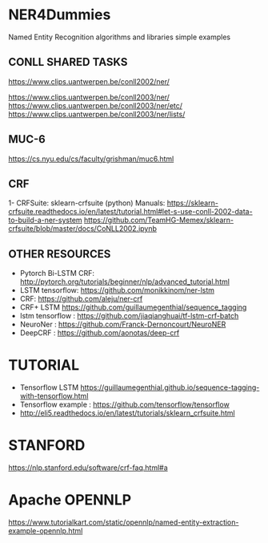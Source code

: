 # NER4Dummies
Named Entity Recognition algorithms and libraries simple examples



## CONLL SHARED TASKS


https://www.clips.uantwerpen.be/conll2002/ner/

https://www.clips.uantwerpen.be/conll2003/ner/
https://www.clips.uantwerpen.be/conll2003/ner/etc/
https://www.clips.uantwerpen.be/conll2003/ner/lists/


## MUC-6

https://cs.nyu.edu/cs/faculty/grishman/muc6.html

## CRF

1- CRFSuite: sklearn-crfsuite (python)
Manuals: 
	https://sklearn-crfsuite.readthedocs.io/en/latest/tutorial.html#let-s-use-conll-2002-data-to-build-a-ner-system
	https://github.com/TeamHG-Memex/sklearn-crfsuite/blob/master/docs/CoNLL2002.ipynb
	
	
	
## OTHER RESOURCES

- Pytorch Bi-LSTM CRF: http://pytorch.org/tutorials/beginner/nlp/advanced_tutorial.html
- LSTM tensorflow: https://github.com/monikkinom/ner-lstm
- CRF: https://github.com/aleju/ner-crf
- CRF+ LSTM https://github.com/guillaumegenthial/sequence_tagging
- lstm tensorflow : https://github.com/jiaqianghuai/tf-lstm-crf-batch
- NeuroNer : https://github.com/Franck-Dernoncourt/NeuroNER
- DeepCRF : https://github.com/aonotas/deep-crf

# TUTORIAL
- Tensorflow LSTM https://guillaumegenthial.github.io/sequence-tagging-with-tensorflow.html
- Tensorflow example : https://github.com/tensorflow/tensorflow
- http://eli5.readthedocs.io/en/latest/tutorials/sklearn_crfsuite.html



# STANFORD
https://nlp.stanford.edu/software/crf-faq.html#a

# Apache OPENNLP

https://www.tutorialkart.com/static/opennlp/named-entity-extraction-example-opennlp.html



